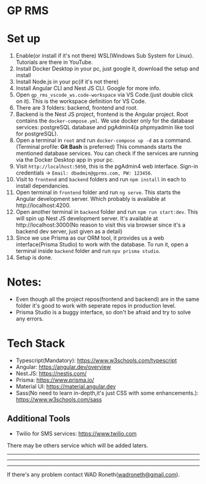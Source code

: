 # GP RMS

# Set up

1. Enable(or install if it's not there) WSL(Windows Sub System for Linux). Tutorials are there in YouTube.
2. Install Docker Desktop in your pc, just google it, download the setup and install
3. Install Node.js in your pc(if it's not there)
4. Install Angular CLI and Nest JS CLI. Google for more info.
5. Open `gp_rms_vscode_ws.code-workspace` via VS Code.(just double click on it). This is the workspace definition for VS Code.
6. There are 3 folders: backend, frontend and root.
7. Backend is the Nest JS project, frontend is the Angular project. Root contains the `docker-compose.yml`. We use docker only for the database services: postgreSQL database and pgAdmin4(a phpmyadmin like tool for postgreSQL).
8. Open a terminal in `root` and run `docker-compose up -d` as a command.(Terminal profile: **Git Bash** is preferred) This commands starts the mentioned database services. You can check if the services are running via the Docker Desktop app in your pc.
9. Visit `http://localhost:5050`, this is the pgAdmin4 web interface. Sign-in credentials -> `Email: dbadmin@gprms.com, PW: 123456`.
10. Visit to `frontend` and `backend` folders and run `npm install` in each to install dependancies.
11. Open terminal in `frontend` folder and run `ng serve`. This starts the Angular development server. Which probably is available at http://localhost:4200.
12. Open another terminal in `backend` folder and run `npm run start:dev`. This will spin up Nest JS development server. It's available at http://localhost:3000(No reason to visit this via browser since it's a backend dev server, just given as a detail)
13. Since we use Prisma as our ORM tool, it provides us a web interface(Prisma Studio) to work with the database. To run it, open a terminal inside `backend` folder and run `npx prisma studio`.
14. Setup is done.

# Notes:

- Even though all the project repos(frontend and backend) are in the same folder it's good to work with seperate repos in production level.
- Prisma Studio is a buggy interface, so don't be afraid and try to solve any errors.

# Tech Stack

- Typescript(Mandatory): https://www.w3schools.com/typescript
- Angular: https://angular.dev/overview
- Nest.JS: https://nestjs.com/
- Prisma: https://www.prisma.io/
- Material UI: https://material.angular.dev
- Sass(No need to learn in-depth,it's just CSS with some enhancements.): https://www.w3schools.com/sass

## Additional Tools

- Twilio for SMS services: https://www.twilio.com

There may be others service which will be added laters.

---

---

---

If there's any problem contact WAD Roneth(wadroneth@gmail.com).
